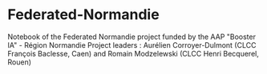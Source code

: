 # Federated-Normandie

Notebook of the Federated Normandie project funded by the AAP "Booster IA" - Région Normandie
Project leaders : Aurélien Corroyer-Dulmont (CLCC François Baclesse, Caen) and Romain Modzelewski (CLCC Henri Becquerel, Rouen)
